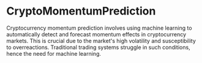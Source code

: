 # CryptoMomentumPrediction

Cryptocurrency momentum prediction involves using machine learning to automatically detect and forecast momentum effects in cryptocurrency markets. This is crucial due to the market's high volatility and susceptibility to overreactions. Traditional trading systems struggle in such conditions, hence the need for machine learning.

    
